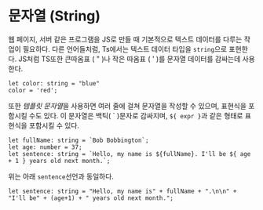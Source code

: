 # 문자열 (String)

웹 페이지, 서버 같은 프로그램을 JS로 만들 때 기본적으로 텍스트 데이터를 다루는 작업이 필요하다. 다른 언어들처럼, Ts에서는 텍스트 데이터 타입을 `string`으로 표현한다. JS처럼 TS또한 큰따옴표 ( " )나 작은 따옴표 ( ' )를 문자열 데이터를 감싸는데 사용한다.

```Ts
let color: string = "blue"
color = 'red';
```

또한 *템플릿 문자열*을 사용하면 여러 줄에 걸쳐 문자열을 작성할 수 있으며, 표현식을 포함시킬 수도 있다. 이 문자열은 백틱( ` )문자로 감싸지며, ``` ${ expr } ```과 같은 형태로 표현식을 포함시킬 수 있다.

```Ts
let fullName: string = `Bob Bobbington`;
let age: number = 37;
let sentence: string = `Hello, my name is ${fullName}. I'll be ${ age + 1 } years old next month.`;
```

위는 아래 `sentence`선언과 동일하다.

```Ts
let sentence: string = "Hello, my name is" + fullName + ".\n\n" + "I'll be" + (age+1) + " years old next month.";
```